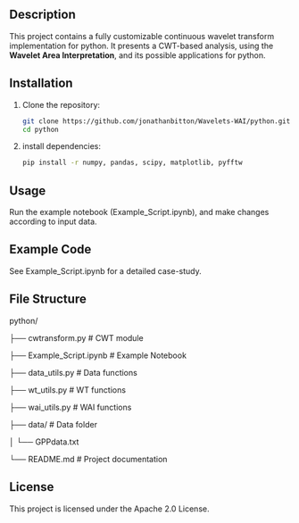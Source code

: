 ## **Description**
This project contains a fully customizable continuous wavelet transform implementation for python.
It presents a CWT-based analysis, using the **Wavelet Area Interpretation**, and its possible applications for python.

## Installation
1. Clone the repository:
   ```bash
   git clone https://github.com/jonathanbitton/Wavelets-WAI/python.git
   cd python
2. install dependencies:
   ```bash
   pip install -r numpy, pandas, scipy, matplotlib, pyfftw

## Usage
Run the example notebook (Example_Script.ipynb), and make changes according to input data. 

## Example Code
See Example_Script.ipynb for a detailed case-study.

## File Structure
python/

├── cwtransform.py         # CWT module

├── Example_Script.ipynb   # Example Notebook

├── data_utils.py          # Data functions

├── wt_utils.py            # WT functions

├── wai_utils.py           # WAI functions

├── data/                  # Data folder

│   └── GPPdata.txt

└── README.md              # Project documentation

## License
This project is licensed under the Apache 2.0 License.

